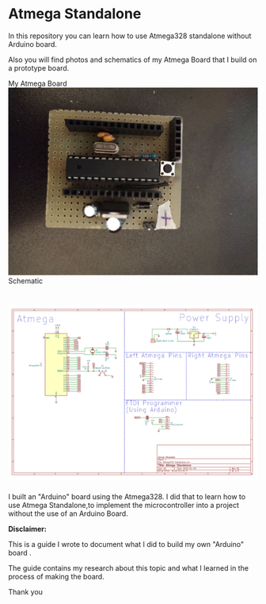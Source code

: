 # Atmega Standalone 

In this repository you can learn how to use Atmega328 standalone without Arduino board.

Also you will find photos and schematics of my Atmega Board that I build on a prototype board.


My Atmega Board 
![](Photos/My_atmega_board.jpg)
Schematic

![](Photos/Schematic.png)
=======
I built an "Arduino" board using the Atmega328.
I did that to learn how to use Atmega Standalone,to implement the microcontroller
into a project without the use of an Arduino Board.

**Disclaimer:**

This is a guide I wrote to document what I did to build my own "Arduino" board .

The guide contains my research about this topic and what I learned in the process of making the board.

Thank you

